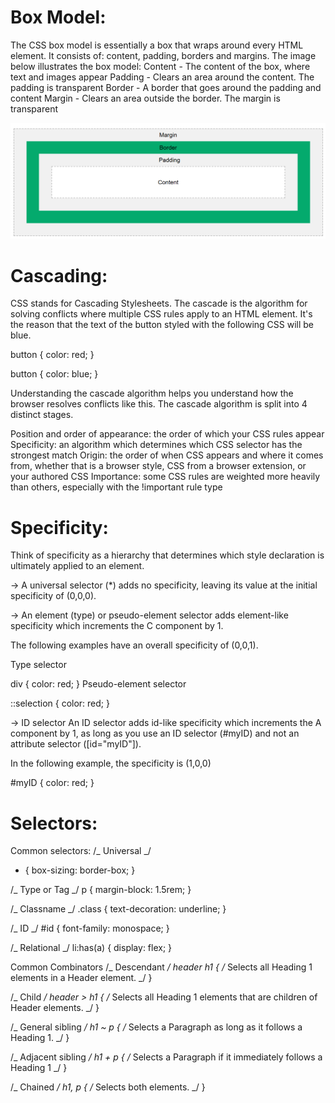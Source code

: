 # Box Model:

The CSS box model is essentially a box that wraps around every HTML element. It consists of: content, padding, borders and margins. The image below illustrates the box model:
Content - The content of the box, where text and images appear
Padding - Clears an area around the content. The padding is transparent
Border - A border that goes around the padding and content
Margin - Clears an area outside the border. The margin is transparent

![alt text](image.png)

# Cascading:

CSS stands for Cascading Stylesheets. The cascade is the algorithm for solving conflicts where multiple CSS rules apply to an HTML element. It's the reason that the text of the button styled with the following CSS will be blue.

button {
color: red;
}

button {
color: blue;
}

Understanding the cascade algorithm helps you understand how the browser resolves conflicts like this. The cascade algorithm is split into 4 distinct stages.

Position and order of appearance: the order of which your CSS rules appear
Specificity: an algorithm which determines which CSS selector has the strongest match
Origin: the order of when CSS appears and where it comes from, whether that is a browser style, CSS from a browser extension, or your authored CSS
Importance: some CSS rules are weighted more heavily than others, especially with the !important rule type

# Specificity:

Think of specificity as a hierarchy that determines which style declaration is ultimately applied to an element.

-> A universal selector (\*) adds no specificity, leaving its value at the initial specificity of (0,0,0).

-> An element (type) or pseudo-element selector adds element-like specificity which increments the C component by 1.

The following examples have an overall specificity of (0,0,1).

Type selector

div {
color: red;
}
Pseudo-element selector

::selection {
color: red;
}

-> ID selector
An ID selector adds id-like specificity which increments the A component by 1, as long as you use an ID selector (#myID) and not an attribute selector ([id="myID"]).

In the following example, the specificity is (1,0,0)

#myID {
color: red;
}

# Selectors:

Common selectors:
/_ Universal _/

- {
  box-sizing: border-box;
  }

/_ Type or Tag _/
p {
margin-block: 1.5rem;
}

/_ Classname _/
.class {
text-decoration: underline;
}

/_ ID _/
#id {
font-family: monospace;
}

/_ Relational _/
li:has(a) {
display: flex;
}

Common Combinators
/_ Descendant _/
header h1 {
/_ Selects all Heading 1 elements in a Header element. _/
}

/_ Child _/
header > h1 {
/_ Selects all Heading 1 elements that are children of Header elements. _/
}

/_ General sibling _/
h1 ~ p {
/_ Selects a Paragraph as long as it follows a Heading 1. _/
}

/_ Adjacent sibling _/
h1 + p {
/_ Selects a Paragraph if it immediately follows a Heading 1 _/
}

/_ Chained _/
h1, p {
/_ Selects both elements. _/
}
